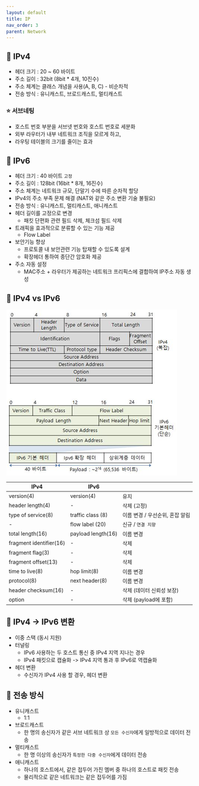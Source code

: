 ```yaml
---
layout: default
title: IP
nav_order: 3
parent: Network
---
```




## 📑 IPv4

- 헤더 크기 : 20 ~ 60 바이트
- 주소 길이 : 32bit (8bit * 4개, 10진수)
- 주소 체계는 클래스 개념을 사용(A, B, C) - 비순차적
- 전송 방식 : 유니캐스트, 브로드캐스트, 멀티캐스트



### ⭐ 서브네팅

- 호스트 번호 부분을 서브넷 번호와 호스트 번호로 세분화
- 외부 라우터가 내부 네트워크 조직을 모르게 하고,
- 라우팅 테이블의 크기를 줄이는 효과



## 📑 IPv6

- 헤더 크기 : 40 바이트 `고정`
- 주소 길이 : 128bit (16bit * 8개, 16진수)
- 주소 체계는 네트워크 규모, 단말기 수에 따른 순차적 할당
- IPv4의 주소 부족 문제 해결 (NAT와 같은 주소 변환 기술 불필요)
- 전송 방식 : 유니캐스트, 멀티캐스트, 애니캐스트
- 헤더 길이를 고정으로 변경
  - 패킷 단편화 관련 필드 삭제, 체크섬 필드 삭제
- 트래픽을 효과적으로 분류할 수 있는 기능 제공
  - Flow Label
- 보안기능 향상
  - 프로토콜 내 보안관련 기능 탑재할 수 있도록 설계
  - 확장헤더 통하여 종단간 암호화 제공
- 주소 자동 설정
  - MAC주소 + 라우터가 제공하는 네트워크 프리픽스에 결합하여 IP주소 자동 생성



## 📑 IPv4 vs IPv6

![](https://github.com/beeguriri/beeguriri.github.io/blob/main/docs/img/header.jpg?raw=true)

| IPv4                    | IPv6               |                                 |
| ----------------------- | ------------------ | ------------------------------- |
| version(4)              | version(4)         | 유지                            |
| header length(4)        | -                  | 삭제 (고정)                     |
| type of service(8)      | traffic class (8)  | 이름 변경 / 우선순위, 혼잡 알림 |
| -                       | flow label (20)    | 신규 / `연결 지향`              |
| total length(16)        | payload length(16) | 이름 변경                       |
| fragment identifier(16) | -                  | 삭제                            |
| fragment  flag(3)       | -                  | 삭제                            |
| fragment offset(13)     | -                  | 삭제                            |
| time to live(8)         | hop limit(8)       | 이름 변경                       |
| protocol(8)             | next header(8)     | 이름 변경                       |
| header checksum(16)     | -                  | 삭제 (데이터 신뢰성 보장)       |
| option                  | -                  | 삭제 (payload에 포함)           |



## 📑 IPv4 -> IPv6 변환

- 이중 스택 (동시 지원)
- 터널링
  - IPv6 사용하는 두 호스트 통신 중 IPv4 지역 지나는 경우
  - IPv4 패킷으로 캡슐화 -> IPv4 지역 통과 후 IPv6로 역캡슐화
- 헤더 변환
  - 수신자가 IPv4 사용 할 경우, 헤더 변환



## 📑 전송 방식

- 유니캐스트
  - 1:1
- 브로드캐스트
  - 한 명의 송신자가 같은 서브 네트워크 상 `모든 수신자`에게 일방적으로 데이터 전송
- 멀티캐스트
  - 한 명 이상의 송신자가 `특정한 다중 수신자`에게 데이터 전송
- 애니캐스트
  - 하나의 호스트에서, 같은 접두어 가진 멤버 중 하나의 호스트로 패킷 전송
  - 물리적으로 같은 네트워크는 같은 접두어를 가짐